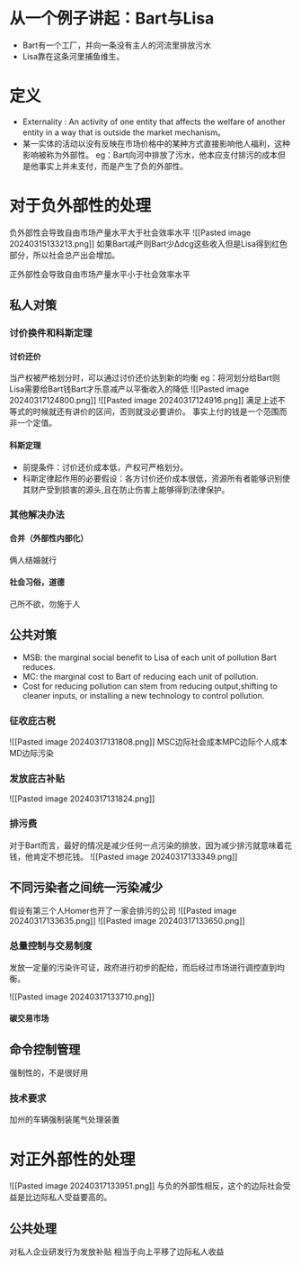 # 从一个例子讲起：Bart与Lisa
* Bart有一个工厂，并向一条没有主人的河流里排放污水
* Lisa靠在这条河里捕鱼维生。

# 定义

* Externality : An activity of one entity that affects the welfare of another entity in a way that is outside the market mechanism。
* 某一实体的活动以没有反映在市场价格中的某种方式直接影响他人福利，这种影响被称为外部性。
eg：Bart向河中排放了污水，他本应支付排污的成本但是他事实上并未支付，而是产生了负的外部性。

# 对于负外部性的处理

负外部性会导致自由市场产量水平大于社会效率水平
![[Pasted image 20240315133213.png]]
如果Bart减产则Bart少∆dcg这些收入但是Lisa得到红色部分，所以社会总产出会增加。



正外部性会导致自由市场产量水平小于社会效率水平

## 私人对策

### 讨价换件和科斯定理

#### 讨价还价
当产权被严格划分时，可以通过讨价还价达到新的均衡
eg：将河划分给Bart则Lisa需要给Bart钱Bart才乐意减产以平衡收入的降低
![[Pasted image 20240317124800.png]]
![[Pasted image 20240317124916.png]]
满足上述不等式的时候就还有讲价的区间，否则就没必要讲价。
事实上付的钱是一个范围而非一个定值。

#### 科斯定理

* 前提条件：讨价还价成本低，产权可严格划分。
* 科斯定律起作用的必要假设：各方讨价还价成本很低，资源所有者能够识别使其财产受到损害的源头,且在防止伤害上能够得到法律保护。
### 其他解决办法

#### 合并（外部性内部化）
俩人结婚就行
#### 社会习俗，道德
己所不欲，勿施于人

## 公共对策
* MSB: the marginal social benefit to Lisa of each unit of pollution Bart reduces.
* MC: the marginal cost to Bart of reducing each unit of pollution.
* Cost for reducing pollution can stem from reducing output,shifting to cleaner inputs, or installing a new technology to control pollution.
### 征收庇古税
![[Pasted image 20240317131808.png]]
MSC边际社会成本MPC边际个人成本MD边际污染


### 发放庇古补贴
![[Pasted image 20240317131824.png]]
### 排污费
对于Bart而言，最好的情况是减少任何一点污染的排放，因为减少排污就意味着花钱，他肯定不想花钱。
![[Pasted image 20240317133349.png]]
## 不同污染者之间统一污染减少
假设有第三个人Homer也开了一家会排污的公司
![[Pasted image 20240317133635.png]]
![[Pasted image 20240317133650.png]]


### 总量控制与交易制度

发放一定量的污染许可证，政府进行初步的配给，而后经过市场进行调控直到均衡。

![[Pasted image 20240317133710.png]]
#### 碳交易市场
## 命令控制管理
强制性的，不是很好用
### 技术要求
加州的车辆强制装尾气处理装置

# 对正外部性的处理
![[Pasted image 20240317133951.png]]
与负的外部性相反，这个的边际社会受益是比边际私人受益要高的。

## 公共处理

对私人企业研发行为发放补贴
相当于向上平移了边际私人收益